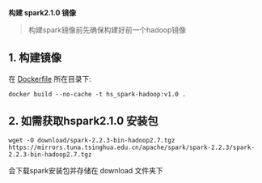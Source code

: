 ﻿**构建 spark2.1.0 镜像**
>构建spark镜像前先确保构建好前一个hadoop镜像

## 1. 构建镜像
在 [Dockerfile](./Dockerfile) 所在目录下:  
```
docker build --no-cache -t hs_spark-hadoop:v1.0 .
```

## 2. 如需获取hspark2.1.0 安装包    
```
wget -O download/spark-2.2.3-bin-hadoop2.7.tgz https://mirrors.tuna.tsinghua.edu.cn/apache/spark/spark-2.2.3/spark-2.2.3-bin-hadoop2.7.tgz
```   
会下载spark安装包并存储在 download 文件夹下